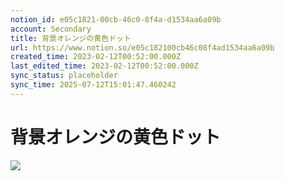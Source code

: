 ```yaml
---
notion_id: e05c1821-00cb-46c0-8f4a-d1534aa6a09b
account: Secondary
title: 背景オレンジの黄色ドット
url: https://www.notion.so/e05c182100cb46c08f4ad1534aa6a09b
created_time: 2023-02-12T00:52:00.000Z
last_edited_time: 2023-02-12T00:52:00.000Z
sync_status: placeholder
sync_time: 2025-07-12T15:01:47.460242
---
```

# 背景オレンジの黄色ドット

![](https://prod-files-secure.s3.us-west-2.amazonaws.com/d58fe38c-a9d4-4466-aed9-85604b7b2c6d/22f2fc44-bda0-400c-afce-dcb2a4f53e3a/%E3%82%B9%E3%82%AF%E3%83%AA%E3%83%BC%E3%83%B3%E3%82%B7%E3%83%A7%E3%83%83%E3%83%88_2022-04-28_9.44.00.png?X-Amz-Algorithm=AWS4-HMAC-SHA256&X-Amz-Content-Sha256=UNSIGNED-PAYLOAD&X-Amz-Credential=ASIAZI2LB4665CDKG672%2F20250719%2Fus-west-2%2Fs3%2Faws4_request&X-Amz-Date=20250719T065821Z&X-Amz-Expires=3600&X-Amz-Security-Token=IQoJb3JpZ2luX2VjEIX%2F%2F%2F%2F%2F%2F%2F%2F%2F%2FwEaCXVzLXdlc3QtMiJHMEUCIQCRP%2BFgrFpOWIiGVstpjJ1bAx4EKYFPsjIRwRtsNP88YgIgYau50TKSXCGlcCebUC6gh%2F3kTQOE%2BnjWH4D5L59JdcMqiAQInv%2F%2F%2F%2F%2F%2F%2F%2F%2F%2FARAAGgw2Mzc0MjMxODM4MDUiDNQ46PLoKqvPbO9UgyrcA4OBX%2FWkPMZXVdsi2f49BRyvLvcIDYxCpS%2BiGZQqTIL5pXXQt2dmZQZa717uFhvfEfA8opOEW8ccJRy%2B9xdYxcwk2UBnwVxaI9W2xUF5eIgCTAyNWOvbVkcuPH6KNeknY22RUhfPQvzW%2BOsKcVrXt4mTE6Ytjd6Uv0BQtSRBNrShXSSi5%2BD5ZmrNJrEOHROWZIRJoqYP6y3OoMAH1zRvBA75I1gRoAMEofYkae8TPs5i5znKogEoUmjVuEd%2FpTv5Y2Uq3XLh65Gwe1Xpw9l20dtezk%2F4mTQX9p26a8ezN73tGzHj1ikIozWekgUAED1fSlPI1FDJm1SVFR1gRFG%2FVKtq2LLN2447gqdMeAlszCoBL%2FY5x2Wh%2FubxKe%2FexybZhB2uNe5%2FKQk7lXjxOCvf2B51cLx1NVpcPkvAXCidv5JywFVVhKvKTBHyx8dmUOan%2FZflNhyE2y3OquUJ0T7cEvBKNCLsA%2BAShLqs9dFN8VqtFzMkbKvSongNCq7xL7iZgRnQkd9DukHKQZaePzjJYTlT%2BU%2FpP78oQHA0M42aOMsf6sAcoE4%2FQo5%2BJtTR8KQKX1WQMTry8xpCZwZmqzNlcpvInboWNwY1rwHuqnxuYbVkK5Ry4VbUijapKKAFMJDG7MMGOqUBbU7Gpo4iR1xb%2FrFGVPwcMw1ZmEF%2FKe07Y7L0vxzRn2E%2F2UbGBBxSmARP7LAdSz6qB%2F0Z2PrX%2FMKP774eGfi6W18lbmzZPf463Fq19XuhHeJ5RENWeygy%2BysoJRxNFlYcTMB0ZAjdeXn0scztGIh%2Ba%2BJuIlx1WjDz8U27K4sF2T4iONok8lj%2BkoR2Y7Sj6aOsDt5lCwqdJeB6XdiA9J3utVmO4VfJ&X-Amz-Signature=bfe13d3a2171f424b837300a7e66c7827a4e01eca3c2667b50c5e2020a11a34b&X-Amz-SignedHeaders=host&x-amz-checksum-mode=ENABLED&x-id=GetObject)